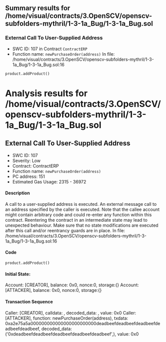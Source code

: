 ## Summary results for /home/visual/contracts/3.OpenSCV/openscv-subfolders-mythril/1-3-1a_Bug/1-3-1a_Bug.sol
### External Call To User-Supplied Address
- SWC ID: 107 in Contract `ContractERP`
- Function name: `newPurchaseOrder(address)`
In file: /home/visual/contracts/3.OpenSCV/openscv-subfolders-mythril/1-3-1a_Bug/1-3-1a_Bug.sol:16
```
product.addProduct()
```
# Analysis results for /home/visual/contracts/3.OpenSCV/openscv-subfolders-mythril/1-3-1a_Bug/1-3-1a_Bug.sol

## External Call To User-Supplied Address
- SWC ID: 107
- Severity: Low
- Contract: ContractERP
- Function name: `newPurchaseOrder(address)`
- PC address: 151
- Estimated Gas Usage: 2315 - 36972

#### Description

A call to a user-supplied address is executed.
An external message call to an address specified by the caller is executed. Note that the callee account might contain arbitrary code and could re-enter any function within this contract. Reentering the contract in an intermediate state may lead to unexpected behaviour. Make sure that no state modifications are executed after this call and/or reentrancy guards are in place.
In file: /home/visual/contracts/3.OpenSCV/openscv-subfolders-mythril/1-3-1a_Bug/1-3-1a_Bug.sol:16

#### Code

```
product.addProduct()
```

#### Initial State:

Account: [CREATOR], balance: 0x0, nonce:0, storage:{}
Account: [ATTACKER], balance: 0x0, nonce:0, storage:{}

#### Transaction Sequence

Caller: [CREATOR], calldata: , decoded_data: , value: 0x0
Caller: [ATTACKER], function: newPurchaseOrder(address), txdata: 0xa2e75a5a000000000000000000000000deadbeefdeadbeefdeadbeefdeadbeefdeadbeef, decoded_data: ('0xdeadbeefdeadbeefdeadbeefdeadbeefdeadbeef',), value: 0x0


